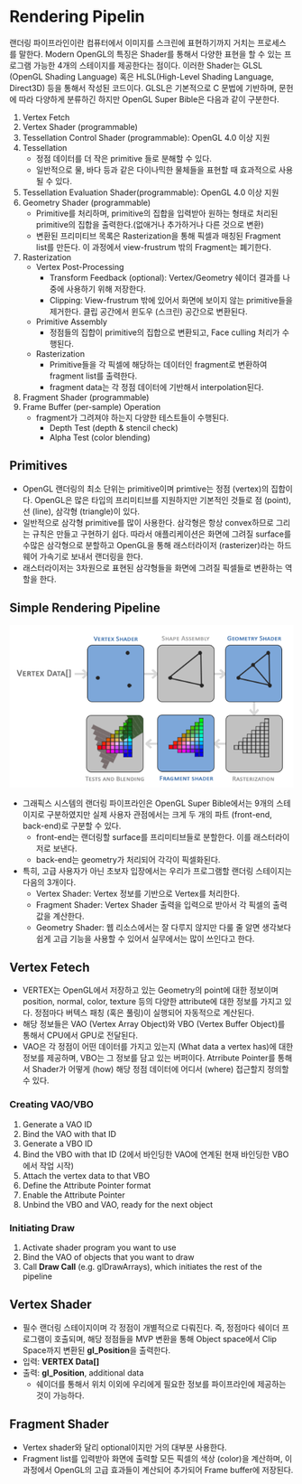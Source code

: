 # Rendering Pipelin

랜더링 파이프라인이란 컴퓨터에서 이미지를 스크린에 표현하기까지 거치는 프로세스를 말한다. Modern OpenGL의 특징은 Shader를 통해서 다양한 표현을 할 수 있는 프로그램 가능한 4개의 스테이지를 제공한다는 점이다. 이러한 Shader는 GLSL (OpenGL Shading Language) 혹은 HLSL(High-Level Shading Language, Direct3D) 등을 통해서 작성된 코드이다. GLSL은 기본적으로 C 문법에 기반하며, 문헌에 따라 다양하게 분류하긴 하지만 OpenGL Super Bible은 다음과 같이 구분한다.

1. Vertex Fetch
1. Vertex Shader (programmable)
1. Tessellation Control Shader (programmable): OpenGL 4.0 이상 지원
1. Tessellation
   - 정점 데이터를 더 작은 primitive 들로 분해할 수 있다.
   - 일반적으로 물, 바다 등과 같은 다이나믹한 물체들을 표현할 때 효과적으로 사용될 수 있다.
1. Tessellation Evaluation Shader(programmable): OpenGL 4.0 이상 지원
1. Geometry Shader (programmable)
   - Primitive를 처리하며, primitive의 집합을 입력받아 원하는 형태로 처리된 primitive의 집합을 출력한다.(없애거나 추가하거나 다른 것으로 변환)
   - 변환된 프리미티브 목록은 Rasterization을 통해 픽셀과 매칭된 Fragment list를 만든다. 이 과정에서 view-frustrum 밖의 Fragment는 폐기한다.
1. Rasterization
   - Vertex Post-Processing
     - Transform Feedback (optional): Vertex/Geometry 쉐이더 결과를 나중에 사용하기 위해 저장한다.
     - Clipping: View-frustrum 밖에 있어서 화면에 보이지 않는 primitive들을 제거한다. 클립 공간에서 윈도우 (스크린) 공간으로 변환된다.
   - Primitive Assembly
     - 정점들의 집합이 primitive의 집합으로 변환되고, Face culling 처리가 수행된다.
   - Rasterization
     - Primitive들을 각 픽셀에 해당하는 데이터인 fragment로 변환하여 fragment list를 출력한다.
     - fragment data는 각 정점 데이터에 기반해서 interpolation된다.
1. Fragment Shader (programmable)
1. Frame Buffer (per-sample) Operation
   - fragment가 그려져야 하는지 다양한 테스트들이 수행된다.
     - Depth Test (depth & stencil check)
     - Alpha Test (color blending)

## Primitives

- OpenGL 랜더링의 최소 단위는 primitive이며 primtive는 정점 (vertex)의 집합이다. OpenGL은 많은 타입의 프리미티브를 지원하지만 기본적인 것들로 점 (point), 선 (line), 삼각형 (triangle)이 있다.
- 일반적으로 삼각형 primitive를 많이 사용한다. 삼각형은 항상 convex하므로 그리는 규칙은 만들고 구현하기 쉽다. 따라서 애플리케이션은 화면에 그려질 surface를 수많은 삼각형으로 분할하고 OpenGL을 통해 래스터라이저 (rasterizer)라는 하드웨어 가속기로 보내서 랜더링을 한다.
- 래스터라이저는 3차원으로 표현된 삼각형들을 화면에 그려질 픽셀들로 변환하는 역할을 한다.

## Simple Rendering Pipeline

![Simple Rendering Pipeline](figs/rendering-pipeline.png)

- 그래픽스 시스템의 랜더링 파이프라인은 OpenGL Super Bible에서는 9개의 스테이지로 구분하였지만 실제 사용자 관점에서는 크게 두 개의 파트 (front-end, back-end)로 구분할 수 있다.
  - front-end는 랜더링할 surface를 프리미티브들로 분할한다. 이를 래스터라이저로 보낸다.
  - back-end는 geometry가 처리되어 각각이 픽셀화된다.
- 특히, 고급 사용자가 아닌 초보자 입장에서는 우리가 프로그램할 랜더링 스테이지는 다음의 3개이다.
  - Vertex Shader: Vertex 정보를 기반으로 Vertex를 처리한다.
  - Fragment Shader: Vertex Shader 출력을 입력으로 받아서 각 픽셀의 출력값을 계산한다.
  - Geometry Shader: 웹 리소스에서는 잘 다루지 않지만 다룰 줄 알면 생각보다 쉽게 고급 기능을 사용할 수 있어서 실무에서는 많이 쓰인다고 한다.

## Vertex Fetech

- VERTEX는 OpenGL에서 저장하고 있는 Geometry의 point에 대한 정보이며 position, normal, color, texture 등의 다양한 attribute에 대한 정보를 가지고 있다. 정점마다 버텍스 패칭 (혹은 풀링)이 실행되어 자동적으로 계산된다.
- 해당 정보들은 VAO (Vertex Array Object)와 VBO (Vertex Buffer Object)를 통해서 CPU에서 GPU로 전달된다.
- VAO은 각 정점이 어떤 데이터를 가지고 있는지 (What data a vertex has)에 대한 정보를 제공하며, VBO는 그 정보를 담고 있는 버퍼이다. Atrribute Pointer를 통해서 Shader가 어떻게 (how) 해당 정점 데이터에 어디서 (where) 접근할지 정의할 수 있다.

### Creating VAO/VBO

1. Generate a VAO ID
2. Bind the VAO with that ID
3. Generate a VBO ID
4. Bind the VBO with that ID (2에서 바인딩한 VAO에 연계된 현재 바인딩한 VBO에서 작업 시작)
5. Attach the vertex data to that VBO
6. Define the Attribute Pointer format
7. Enable the Attribute Pointer
8. Unbind the VBO and VAO, ready for the next object

### Initiating Draw

1. Activate shader program you want to use
2. Bind the VAO of objects that you want to draw
3. Call **Draw Call** (e.g. glDrawArrays), which initiates the rest of the pipeline

## Vertex Shader

- 필수 랜더링 스테이지이며 각 정점이 개별적으로 다뤄진다. 즉, 정점마다 쉐이더 프로그램이 호출되며, 해당 정점들을 MVP 변환을 통해 Object space에서 Clip Space까지 변환된 **gl_Position**을 출력한다.
- 입력: **VERTEX Data[]**
- 출력: **gl_Position**, additional data
  - 쉐이더를 통해서 위치 이외에 우리에게 필요한 정보를 파이프라인에 제공하는 것이 가능하다.

## Fragment Shader

- Vertex shader와 달리 optional이지만 거의 대부분 사용한다.
- Fragment list를 입력받아 화면에 출력할 모든 픽셀의 색상 (color)을 계산하며, 이 과정에서 OpenGL의 고급 효과들이 계산되어 추가되어 Frame buffer에 저장된다.
